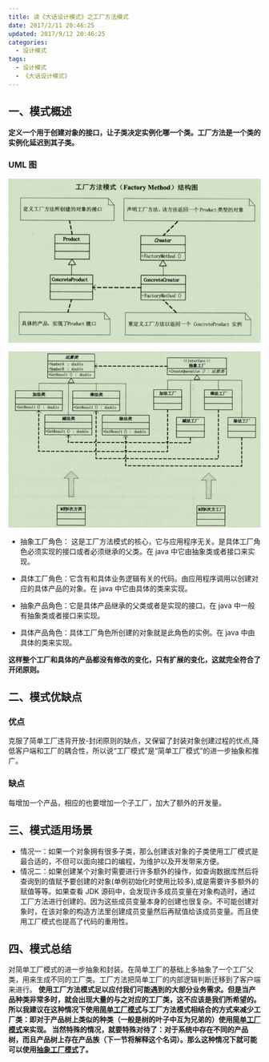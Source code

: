 ```yaml
---
title: 读《大话设计模式》之工厂方法模式
date: 2017/2/11 20:46:25
updated: 2017/9/12 20:46:25
categories:
  - 设计模式
tags:
  - 设计模式
  - 《大话设计模式》
---
```


## 一、模式概述

**定义一个用于创建对象的接口，让子类决定实例化哪一个类。工厂方法是一个类的实例化延迟到其子类。**

### UML 图

![工厂方法模式结构图](/assert/img/designmodel/justtalk/factorymethod/factorymethod-1.png)

![工厂方法模式实现](/assert/img/designmodel/justtalk/factorymethod/factorymethod-2.png)

- 抽象工厂角色： 这是工厂方法模式的核心，它与应用程序无关。是具体工厂角色必须实现的接口或者必须继承的父类。在 java 中它由抽象类或者接口来实现。

- 具体工厂角色：它含有和具体业务逻辑有关的代码。由应用程序调用以创建对应的具体产品的对象。在 java 中它由具体的类来实现。

- 抽象产品角色：它是具体产品继承的父类或者是实现的接口。在 java 中一般有抽象类或者接口来实现。

- 具体产品角色：具体工厂角色所创建的对象就是此角色的实例。在 java 中由具体的类来实现。

**这样整个工厂和具体的产品都没有修改的变化，只有扩展的变化，这就完全符合了开闭原则。**

## 二、模式优缺点

### 优点

克服了简单工厂违背开放-封闭原则的缺点，又保留了封装对象创建过程的优点,降低客户端和工厂的耦合性，所以说“工厂模式”是“简单工厂模式”的进一步抽象和推广。

### 缺点

每增加一个产品，相应的也要增加一个子工厂，加大了额外的开发量。

## 三、模式适用场景

- 情况一：如果一个对象拥有很多子类，那么创建该对象的子类使用工厂模式是最合适的，不但可以面向接口的编程，为维护以及开发带来方便。
- 情况二：如果创建某个对象时需要进行许多额外的操作，如查询数据库然后将查询到的值赋予要创建的对象(单例初始化时使用比较多),或是需要许多额外的赋值等等。如果查看 JDK 源码中，会发现许多成员变量在对象构造时，通过工厂方法进行创建的。因为这些成员变量本身的创建也很复杂。不可能创建对象时，在该对象的构造方法里创建成员变量然后再赋值给该成员变量。而且使用工厂模式也提高了代码的重用性。

## 四、模式总结

对简单工厂模式的进一步抽象和封装。在简单工厂的基础上多抽象了一个工厂父类，用来生成不同的工厂类。工厂方法把简单工厂的内部逻辑判断迁移到了客户端来进行。
**使用工厂方法模式足以应付我们可能遇到的大部分业务需求。但是当产品种类非常多时，就会出现大量的与之对应的工厂类，这不应该是我们所希望的。所以我建议在这种情况下使用[简单工厂模式](/2016/01/22/读《大话设计模式》之简单工厂模式/index.html#一、模式概述：)与工厂方法模式相结合的方式来减少工厂类：即对于产品树上类似的种类（一般是树的叶子中互为兄弟的）使用[简单工厂模式](/2016/01/22/读《大话设计模式》之简单工厂模式/index.html#一、模式概述：)来实现。
当然特殊的情况，就要特殊对待了：对于系统中存在不同的产品树，而且产品树上存在产品族（下一节将解释这个名词）。那么这种情况下就可能可以使用[抽象工厂模式](/2016/03/10/读《大话设计模式》之抽象工厂模式/index.html#一、模式概述：)了。**
